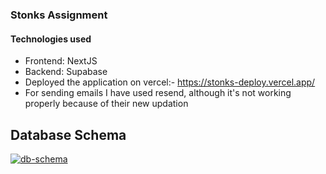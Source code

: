 ### Stonks Assignment

#### Technologies used

- Frontend: NextJS
- Backend: Supabase
- Deployed the application on vercel:- https://stonks-deploy.vercel.app/
- For sending emails I have used resend, although it's not working properly because of their new updation

## Database Schema

[![db-schema](https://github.com/arpit5492/Stonks-Assignment/assets/48523103/ad531656-7827-4af3-9df6-a6c13fba081c)](https://dbdiagram.io/d/66865f299939893dae06cee7)
